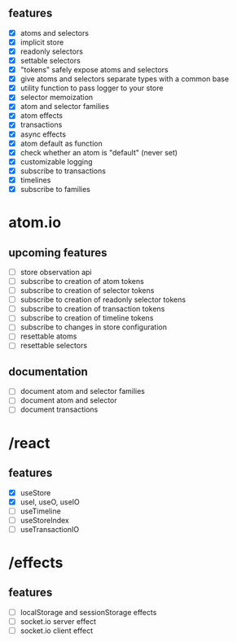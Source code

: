 ## features
- [x] atoms and selectors
- [x] implicit store
- [x] readonly selectors
- [x] settable selectors
- [x] "tokens" safely expose atoms and selectors
- [x] give atoms and selectors separate types with a common base
- [x] utility function to pass logger to your store
- [x] selector memoization
- [x] atom and selector families
- [x] atom effects
- [x] transactions
- [x] async effects
- [x] atom default as function
- [x] check whether an atom is "default" (never set)
- [x] customizable logging
- [x] subscribe to transactions
- [x] timelines
- [x] subscribe to families

# atom.io
## upcoming features
- [ ] store observation api
- [ ] subscribe to creation of atom tokens
- [ ] subscribe to creation of selector tokens
- [ ] subscribe to creation of readonly selector tokens
- [ ] subscribe to creation of transaction tokens
- [ ] subscribe to creation of timeline tokens
- [ ] subscribe to changes in store configuration
- [ ] resettable atoms
- [ ] resettable selectors

## documentation
- [ ] document atom and selector families
- [ ] document atom and selector
- [ ] document transactions

# /react
## features
- [x] useStore
- [x] useI, useO, useIO
- [ ] useTimeline
- [ ] useStoreIndex
- [ ] useTransactionIO 

# /effects
## features
- [ ] localStorage and sessionStorage effects
- [ ] socket.io server effect
- [ ] socket.io client effect
